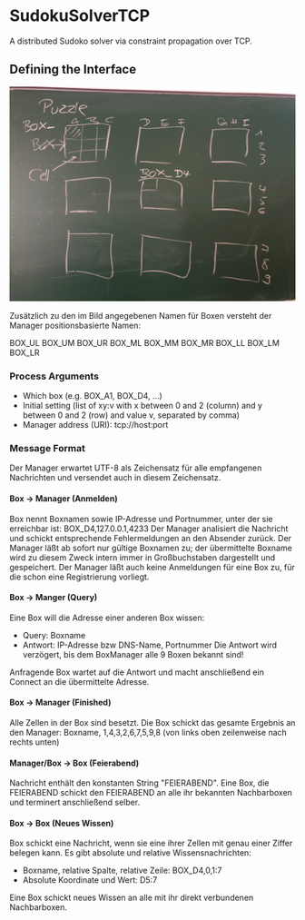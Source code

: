 # SudokuSolverTCP
A distributed Sudoko solver via constraint propagation over TCP.

## Defining the Interface

![Naming Conventions](Assets/Puzzle_Box_Cell.jpg)

Zusätzlich zu den im Bild angegebenen Namen für Boxen versteht der Manager positionsbasierte Namen:

BOX_UL BOX_UM BOX_UR
BOX_ML BOX_MM BOX_MR
BOX_LL BOX_LM BOX_LR

### Process Arguments

- Which box (e.g. BOX_A1, BOX_D4, ...)
- Initial setting (list of xy:v with x between 0 and 2 (column) and y between 0 and 2 (row) and value v, separated by comma)
- Manager address (URI): tcp://host:port

### Message Format

Der Manager erwartet UTF-8 als Zeichensatz für alle empfangenen Nachrichten und versendet auch in diesem Zeichensatz.

#### Box -> Manager (Anmelden)
Box nennt Boxnamen sowie IP-Adresse und Portnummer, unter der sie erreichbar ist: BOX_D4,127.0.0.1,4233
Der Manager analisiert die Nachricht und schickt entsprechende Fehlermeldungen an den Absender zurück. Der Manager läßt ab sofort nur gültige Boxnamen zu; der übermittelte Boxname wird zu diesem Zweck intern immer in Großbuchstaben dargestellt und gespeichert. Der Manager läßt auch keine Anmeldungen für eine Box zu, für die schon eine Registrierung vorliegt.

#### Box -> Manger (Query)
Eine Box will die Adresse einer anderen Box wissen:
- Query: Boxname
- Antwort: IP-Adresse bzw DNS-Name, Portnummer
Die Antwort wird verzögert, bis dem BoxManager alle 9 Boxen bekannt sind!

Anfragende Box wartet auf die Antwort und macht anschließend ein Connect an die übermittelte Adresse.

#### Box -> Manager (Finished)
Alle Zellen in der Box sind besetzt. Die Box schickt das gesamte Ergebnis an den Manager: Boxname, 1,4,3,2,6,7,5,9,8 (von links oben zeilenweise nach rechts unten)

#### Manager/Box -> Box (Feierabend)
Nachricht enthält den konstanten String "FEIERABEND". Eine Box, die FEIERABEND schickt den FEIERABEND an alle ihr bekannten Nachbarboxen und terminert anschließend selber.

#### Box -> Box (Neues Wissen)
Box schickt eine Nachricht, wenn sie eine ihrer Zellen mit genau einer Ziffer belegen kann. Es gibt absolute und relative Wissensnachrichten:
- Boxname, relative Spalte, relative Zeile: BOX_D4,0,1:7
- Absolute Koordinate und Wert: D5:7

Eine Box schickt neues Wissen an alle mit ihr direkt verbundenen Nachbarboxen.
